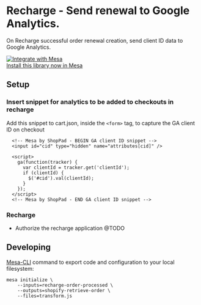 # Recharge - Send renewal to Google Analytics.

On Recharge successful order renewal creation, send client ID data to Google Analytics.

[![Integrate with Mesa](https://www.getmesa.com/images/integrate.png)<br>Install this library now in Mesa](https://getmesa.com/install/recharge/order/send-renewal-to-google-analytics)

## Setup

### Insert snippet for analytics to be added to checkouts in recharge

Add this snippet to cart.json, inside the `<form>` tag, to capture the GA client ID on checkout
```
  <!-- Mesa by ShopPad - BEGIN GA client ID snippet -->
  <input id="cid" type="hidden" name="attributes[cid]" />

  <script>
    ga(function(tracker) {
      var clientId = tracker.get('clientId');
      if (clientId) {
        $('#cid').val(clientId); 
      }
    });
  </script>
  <!-- Mesa by ShopPad - END GA client ID snippet -->
```

### Recharge

- Authorize the recharge application
@TODO

## Developing

[Mesa-CLI](https://developers.getmesa.com/cli) command to export code and configuration to your local filesystem:

```
mesa initialize \
    --inputs=recharge-order-processed \
    --outputs=shopify-retrieve-order \
    --files=transform.js
```
